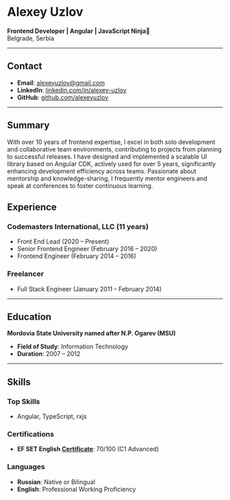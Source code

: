 # Alexey Uzlov  

**Frontend Developer | Angular | JavaScript Ninja🥷**  
Belgrade, Serbia

---

## Contact  
- **Email**: [alexeyuzlov@gmail.com](mailto:alexeyuzlov@gmail.com)  
- **LinkedIn**: [linkedin.com/in/alexey-uzlov](https://www.linkedin.com/in/alexey-uzlov)  
- **GitHub**: [github.com/alexeyuzlov](https://github.com/alexeyuzlov)  

---

## Summary  
With over 10 years of frontend expertise, I excel in both solo development and collaborative team environments, contributing to projects from planning to successful releases. I have designed and implemented a scalable UI library based on Angular CDK, actively used for over 5 years, significantly enhancing development efficiency across teams. Passionate about mentorship and knowledge-sharing, I frequently mentor engineers and speak at conferences to foster continuous learning.  

## Experience  

### Codemasters International, LLC (11 years)
- Front End Lead (2020 – Present)
- Senior Frontend Engineer (February 2016 – 2020)
- Frontend Engineer (February 2014 – 2016)

### Freelancer  
- Full Stack Engineer (January 2011 – February 2014)

---

## Education  
**Mordovia State University named after N.P. Ogarev (MSU)**  
- **Field of Study**: Information Technology  
- **Duration**: 2007 – 2012  

---

## Skills  
### Top Skills  
- Angular, TypeScript, rxjs
 
### Certifications  
- **EF SET English [Certificate](https://cert.efset.org/jnUXyZ)**: 70/100 (C1 Advanced)  

### Languages  
- **Russian**: Native or Bilingual  
- **English**: Professional Working Proficiency
